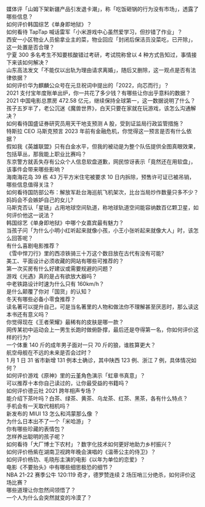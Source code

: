 媒体评「山姆下架新疆产品引发退卡潮」，称「吃饭砸锅的行为没有市场」，透露了哪些信息？  
如何评价韩国综艺《单身即地狱》？  
如何看待 TapTap 喊话雷军「小米游戏中心虽然爱学习，但抄错了作业」？  
西安一小区物业人员偷拿业主的菜，物业回应「封闭后保洁员没菜吃，已开除」，这一处置是否合理？  
宁夏 300 多名考生不知要核酸错过考研，考试院称曾以 4 种方式告知过，事情接下来该如何解决？  
山东高法发文「不能仅以出轨为理由请求离婚」，随后又删除，这一观点是否有法律依据？  
如何评价华为麒麟公众号在元旦祝词中提出的「2022，向芯而行」？  
2021 支付宝年度账单出炉，你一共花了多少钱？有哪些让你出乎意料的数据？  
2021 中国电影总票房 472.58 亿元，继续保持全球第一，这一数据说明了什么？  
孩子五岁半了，老公沉迷《魔兽世界》，白天只要在家就在玩游戏，该怎么沟通解决？  
如何看待国盛证券研究员用天干地支预测 A 股，受到证监局行政监管措施？  
特斯拉 CEO 马斯克预言 2023 年前有金融危机，你觉得这一预言是否有什么依据？  
假如我《英雄联盟》只有白金水平，但我的被动是为整个队伍提供全图真眼效果，包括草丛，那我能上职业比赛吗？  
东京警方就丢失存有公众个人信息软盘道歉，网民惊讶表示「竟然还在用软盘」，该事件会带来哪些影响？  
海南海花岛 39 栋 43 万平方米住宅被要求 10 日内拆除，预售许可证已被吊销，哪些信息值得关注？  
如何看待国防部公布：解放军赴台海巡航飞机架次，比台当局炒作数量只多不少？  
妈妈会不会嫉妒自己的女儿?  
马斯克否认「星链」占用地球空间轨道，称地球轨道空间能容纳数百亿颗卫星，如何评价他这一说法？  
韩国综艺《单身即地狱》中哪个女嘉宾最有魅力？  
当孩子问「为什么小明小红听起来就像小孩，小王小张听起来就像大人」时，该怎么回答呢？  
有什么喜剧电影推荐？  
《雪中悍刀行》里的西凉铁骑三十万这个数目放在古代有没有可能?  
美工、平面设计必须收藏的网站有哪些可推荐的？  
第一次买房有什么好建议或需要规避的问题？  
游戏《光遇》真的是占有欲放大器吗？  
中老铁路设计时速为什么只有 160km/h？  
是什么颠覆了你对「国货」的认知？  
冬天有哪些必备小零食推荐？  
读名著可以提升自己，可是当名著里的人物和做法你不理解甚至厌恶时，那么读这本书还有意义吗？  
你觉得现在《王者荣耀》最稀有的皮肤是哪一款？  
网传某初中运动会上一男生长跑时做俯卧撑，最后还是夺得第一名，你如何评价这样的行为?  
一个体重 140 斤的成年男子面对一只 70 斤的狼，谁胜算更大？  
航空母舰在不远的未来是否会过时？  
1 月 1 日 31 省市新增 131 例本土确诊，其中陕西 123 例、浙江 7 例，具体情况如何？  
如何评价游戏《原神》里的云堇角色演示「虹章书真意」？  
可以推荐十本你自己读过的，让你最受益的书籍吗？  
如何评价德云社 2021 跨年相声专场？  
能介绍下茶叶吗？白茶、绿茶、黄茶、乌龙茶、红茶、黑茶，各有什么特点？  
手机会有一天取代相机吗？  
新发布的 MIUI 13 怎么和鸿蒙那么像 ？  
为什么日本出不了一个「米哈游」？  
你有哪些珍藏的表情包？  
怎样养出聪明的孩子呢？  
如何看待「大厂博士下农村」？数字化技术如何更好地助力乡村振兴？  
如何评价杨紫在湖南卫视跨年晚会演唱的《温蒂公主的侍卫》？  
如何评价杨玏、毛晓彤主演的电影《以年为单位的恋爱》？  
电影《不要抬头》中有哪些细思极恐的细节？  
NBA 21-22 赛季公牛 120:119 奇才，德罗赞连续 2 场压哨三分绝杀，如何评价这场比赛？  
哪些道理让你忽然间领悟了？  
一个人为什么会突然就变的冷漠了？  
